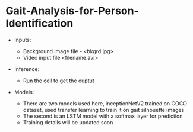 # Gait-Analysis-for-Person-Identification

* Inputs:<br>
    * Background image file - <bkgrd.jpg>
    * Video input file <filename.avi>
    
* Inference:<br>
    * Run the cell to get the ouptut
    
* Models:<br>
    * There are two models used here, inceptionNetV2 trained on COCO dataset, used transfer learning to train it on gait silhouette images
    * The second is an LSTM model with a softmax layer for prediction
    * Training details will be updated soon
